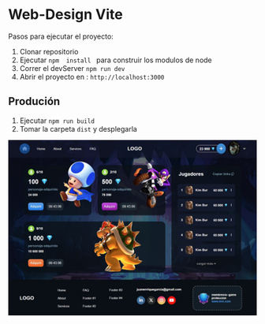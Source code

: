 # Web-Design Vite

Pasos para ejecutar el proyecto:

1. Clonar repositorio 
2. Ejecutar ```npm  install ``` para construir los modulos de node
3. Correr el devServer ```npm run dev ```
4. Abrir el proyecto en : ```http://localhost:3000```


## Produción
1. Ejecutar ```npm run build```
2. Tomar la carpeta ```dist``` y desplegarla



![Imagen de fondo](/public/assets/web-backgraund.jpg)